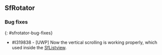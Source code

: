 ## SfRotator

### Bug fixes
{: #sfrotator-bug-fixes}

* \#I319838 - [UWP] Now the vertical scrolling is working properly, which used inside the [SfListview](https://help.syncfusion.com/cr/xamarin/Syncfusion.ListView.XForms.html).
